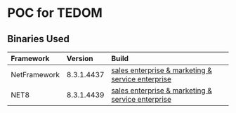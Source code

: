 # POC for TEDOM






## Binaries Used

| Framework    |Version   | Build                                               |
|:-------------|:---------|:--------------------------------------------------- |
| NetFramework |8.3.1.4437| [sales enterprise & marketing & service enterprise] |
| NET8         |8.3.1.4439| [sales enterprise & marketing & service enterprise] |



<!-- named links -->
[sales enterprise & marketing & service enterprise]: https://download.tedomum.com/builds/TEDOM/8.3.1.4437/ENU/Softkey/PostgreSQL/

[sales enterprise & marketing & service enterprise]: https://download.tedomum.com/builds/TEDOM/8.3.1.4439/ENU/Softkey/PostgreSQL/